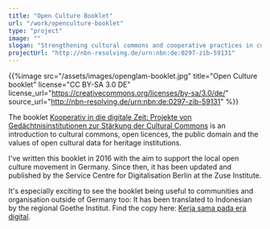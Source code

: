 ```yaml
---
title: "Open Culture Booklet"
url: "/work/openculture-booklet"
type: "project"
image: ""
slogan: "Strengthening cultural commons and cooperative practices in cultural heritage institutions"
projectUrl: "http://nbn-resolving.de/urn:nbn:de:0297-zib-59131"
---
```


{{%image src="/assets/images/openglam-booklet.jpg" title="Open Culture booklet" license="CC BY-SA 3.0 DE" license_url="https://creativecommons.org/licenses/by-sa/3.0/de/" source_url="http://nbn-resolving.de/urn:nbn:de:0297-zib-59131" %}}

The booklet [Kooperativ in die digitale Zeit: Projekte von Gedächtnisinstitutionen zur Stärkung der Cultural Commons](http://nbn-resolving.de/urn:nbn:de:0297-zib-59131) is an introduction to cultural commons, open licences, the public domain and the values of open cultural data for heritage institutions. 

I've written this booklet in 2016 with the aim to support the local open culture movement in Germany. Since then, it has been updated and published by the Service Centre for Digitalisation Berlin at the Zuse Institute.

It's especially exciting to see the booklet being useful to communities and organisation outside of Germany too: It has been translated to Indonesian by the regional Goethe Institut. Find the copy here: [Kerja sama pada era digital](https://www.goethe.de/resources/files/pdf202/buklet-kerja-sama-pada-era-digital.pdf).